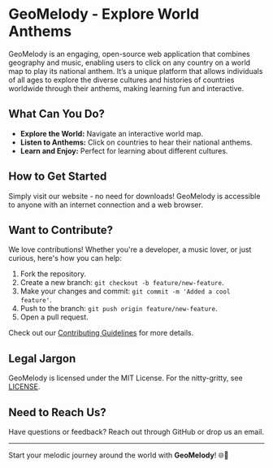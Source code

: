 # GeoMelody - Explore World Anthems

GeoMelody is an engaging, open-source web application that combines geography and music, enabling users to click on any country on a world map to play its national anthem. It’s a unique platform that allows individuals of all ages to explore the diverse cultures and histories of countries worldwide through their anthems, making learning fun and interactive.


## What Can You Do?

- **Explore the World:** Navigate an interactive world map.
- **Listen to Anthems:** Click on countries to hear their national anthems.
- **Learn and Enjoy:** Perfect for learning about different cultures.

## How to Get Started

Simply visit our website - no need for downloads! GeoMelody is accessible to anyone with an internet connection and a web browser.

## Want to Contribute?

We love contributions! Whether you're a developer, a music lover, or just curious, here's how you can help:

1. Fork the repository.
2. Create a new branch: `git checkout -b feature/new-feature`.
3. Make your changes and commit: `git commit -m 'Added a cool feature'`.
4. Push to the branch: `git push origin feature/new-feature`.
5. Open a pull request.

Check out our [Contributing Guidelines](CONTRIBUTING.md) for more details.

## Legal Jargon

GeoMelody is licensed under the MIT License. For the nitty-gritty, see [LICENSE](LICENSE).

## Need to Reach Us?

Have questions or feedback? Reach out through GitHub or drop us an email.

---

Start your melodic journey around the world with **GeoMelody**! 🌐🎵
